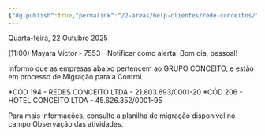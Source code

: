 ```yaml
---
{"dg-publish":true,"permalink":"/2-areas/help-clientes/rede-conceitos/","dgPassFrontmatter":true,"created":"2025-10-13T11:25:50.393-03:00","updated":"2025-10-22T13:59:53.663-03:00"}
---
```


Quarta-feira, 22 Outubro 2025
 
(11:00) Mayara Víctor - 7553 - Notificar como alerta: Bom dia, pessoal!

Informo que as empresas abaixo pertencem ao GRUPO CONCEITO, e estão em processo de Migração para a Control.

*CÓD 194 - REDES CONCEITO LTDA - 21.803.693/0001-20
*CÓD 206 - HOTEL CONCEITO LTDA - 45.626.352/0001-95


Para mais informações, consulte a planilha de migração disponível no campo Observação das atividades. 